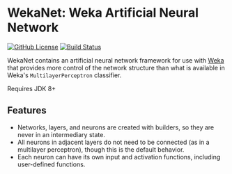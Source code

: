 # WekaNet: Weka Artificial Neural Network
[![GitHub License](https://img.shields.io/github/license/klane/wekanet.svg)](https://github.com/klane/wekanet/blob/master/LICENSE)
[![Build Status](https://travis-ci.com/klane/wekanet.svg?branch=master)](https://travis-ci.com/klane/wekanet)

WekaNet contains an artificial neural network framework for use with [Weka](http://www.cs.waikato.ac.nz/ml/weka/index.html) that provides more
control of the network structure than what is available in Weka's `MultilayerPerceptron` classifier.

Requires JDK 8+

## Features

- Networks, layers, and neurons are created with builders, so they are never in an intermediary state.
- All neurons in adjacent layers do not need to be connected (as in a multilayer perceptron), though this is the default behavior.
- Each neuron can have its own input and activation functions, including user-defined functions.
